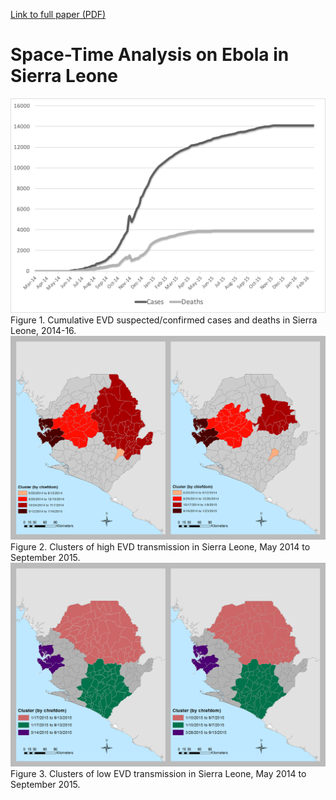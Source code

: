 [Link to full paper (PDF)](/epstein_esri_full.pdf)

# Space-Time Analysis on Ebola in Sierra Leone
<img alt="Figure 1" src="/Fig1.png" width="900px" />
Figure 1. Cumulative EVD suspected/confirmed cases and deaths in Sierra Leone, 2014-16.
<img alt="Figure 2" src="/Fig2.png" width="900px" />
Figure 2. Clusters of high EVD transmission in Sierra Leone, May 2014 to September 2015.
<img alt="Figure 3" src="/Fig3.png" width="900px" />
Figure 3. Clusters of low EVD transmission in Sierra Leone, May 2014 to September 2015.

